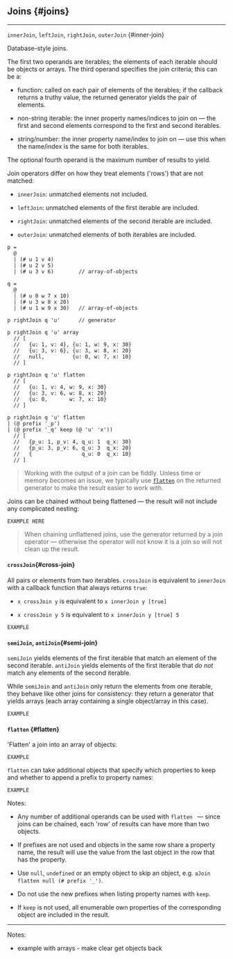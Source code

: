 ## Joins {#joins}

---

`innerJoin`, `leftJoin`, `rightJoin`, `outerJoin` {#inner-join}

Database-style joins.

The first two operands are iterables; the elements of each iterable should be objects or arrays. The third operand specifies the join criteria; this can be a:

* function: called on each pair of elements of the iterables; if the callback returns a truthy value, the returned generator yields the pair of elements.

* non-string iterable: the inner property names/indices to join on &mdash; the first and second elements correspond to the first and second iterables.

* string/number: the inner property name/index to join on &mdash; use this when the name/index is the same for both iterables.

The optional fourth operand is the maximum number of results to yield.

Join operators differ on how they treat elements ('rows') that are not matched:

* `innerJoin`: unmatched elements not included.

* `leftJoin`: unmatched elements of the first iterable are included.

* `rightJoin`: unmatched elements of the second iterable are included.

* `outerJoin`: unmatched elements of both iterables are included.

```
p = 
  @ 
  | (# u 1 v 4)
  | (# u 2 v 5)
  | (# u 3 v 6)        // array-of-objects

q = 
  @
  | (# u 0 w 7 x 10)
  | (# u 3 w 8 x 20)
  | (# u 1 w 9 x 30)   // array-of-objects

p rightJoin q 'u'      // generator

p rightJoin q 'u' array
  // [
  //   {u: 1, v: 4}, {u: 1, w: 9, x: 30}
  //   {u: 3, v: 6}, {u: 3, w: 8, x: 20}
  //   null,         {u: 0, w: 7, x: 10}
  // ]

p rightJoin q 'u' flatten
  // [
  //   {u: 1, v: 4, w: 9, x: 30}
  //   {u: 3, v: 6, w: 8, x: 20}
  //   {u: 0,       w: 7, x: 10}
  // ]                 

p rightJoin q 'u' flatten
| (@ prefix '_p')
| (@ prefix '_q' keep (@ 'u' 'x'))
  // [
  //   {p_u: 1, p_v: 4, q_u: 1  q_x: 30}
  //   {p_u: 3, p_v: 6, q_u: 3  q_x: 20}
  //   {                q_u: 0  q_x: 10}
  // ] 
```

> Working with the output of a join can be fiddly. Unless time or memory becomes an issue, we typically use [`flatten`](#flatten) on the returned generator to make the result easier to work with.

Joins can be chained without being flattened &mdash; the result will not include any complicated nesting:

```
EXAMPLE HERE
```

> When chaining unflattened joins, use the generator returned by a join operator &mdash; otherwise the operator will not know it is a join so will not clean up the result.  

#### `crossJoin`{#cross-join}

All pairs or elements from two iterables. `crossJoin` is equivalent to `innerJoin` with a callback function that always returns `true`:

* `x crossJoin y` is equivalent to `x innerJoin y [true]`

* `x crossJoin y 5` is equivalent to `x innerJoin y [true] 5`

```
EXAMPLE
```

#### `semiJoin`, `antiJoin`{#semi-join}

`semiJoin` yields elements of the first iterable that match an element of the second iterable. `antiJoin` yields elements of the first iterable that _do not_ match any elements of the second iterable.

While `semiJoin` and `antiJoin` only return the elements from one iterable, they behave like other joins for consistency: they return a generator that yields arrays (each array containing a single object/array in this case).

```
EXAMPLE
```

#### `flatten` {#flatten}

'Flatten' a join into an array of objects:

```
EXAMPLE
```

`flatten` can take additional objects that specify which properties to keep and whether to append a prefix to property names:

```
EXAMPLE
```

Notes:

* Any number of additional operands can be used with `flatten ` &mdash; since joins can be chained, each 'row' of results can have more than two objects.

* If prefixes are not used and objects in the same row share a property name, the result will use the value from the last object in the row that has the property.

* Use `null`, `undefined` or an empty object to skip an object, e.g. `aJoin flatten null (# prefix '_')`.

* Do not use the new prefixes when listing property names with `keep`.

* If `keep` is not used, all enumerable own properties of the corresponding object are included in the result.


-----------------------------------

Notes:
* example with arrays - make clear get objects back

